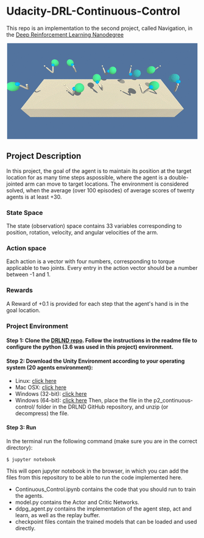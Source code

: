 # Udacity-DRL-Continuous-Control
This repo is an implementation to the second project, called Navigation, in the [Deep Reinforcement Learning Nanodegree](https://www.udacity.com/course/deep-reinforcement-learning-nanodegree--nd893)
<p align="center"><img src=reacher.gif></p>

## Project Description 
In this project, the goal of the agent is to maintain its position at the target location for as many time steps aspossible, where the agent is a double-jointed arm can move to target locations. The environment is considered solved, when the average (over 100 episodes) of average scores of twenty agents is at least +30.

### State Space
The state (observation) space contains 33 variables corresponding to position, rotation, velocity, and angular velocities of the arm.

### Action space
Each action is a vector with four numbers, corresponding to torque applicable to two joints. Every entry in the action vector should be a number between -1 and 1.

### Rewards
A Reward of +0.1 is provided for each step that the agent's hand is in the goal location.

### Project Environment
#### Step 1: Clone the [DRLND repo](https://github.com/udacity/deep-reinforcement-learning). Follow the instructions in the readme file to configure the python (3.6 was used in this project) environment.
#### Step 2: Download the Unity Environment according to your operating system (20 agents environment):
- Linux: [click here](https://s3-us-west-1.amazonaws.com/udacity-drlnd/P2/Reacher/Reacher_Linux.zip)
- Mac OSX: [click here](https://s3-us-west-1.amazonaws.com/udacity-drlnd/P2/Reacher/Reacher.app.zip)
- Windows (32-bit): [click here](https://s3-us-west-1.amazonaws.com/udacity-drlnd/P2/Reacher/Reacher_Windows_x86.zip)
- Windows (64-bit): [click here](https://s3-us-west-1.amazonaws.com/udacity-drlnd/P2/Reacher/Reacher_Windows_x86_64.zip)
Then, place the file in the p2_continuous-control/ folder in the DRLND GitHub repository, and unzip (or decompress) the file.

#### Step 3: Run
In the terminal run the following command (make sure you are in the correct directory):
```shell
$ jupyter notebook
```
This will open jupyter notebook in the browser, in which you can add the files from this repository to be able to run the code implemented here. 
- Continuous_Control.ipynb contains the code that you should run to train the agents.
- model.py contains the Actor and Critic Networks.
- ddpg_agent.py contains the implementation of the agent step, act and learn, as well as the replay buffer.
- checkpoint files contain the trained models that can be loaded and used directly.
